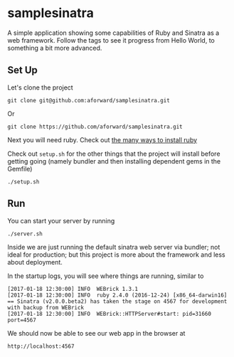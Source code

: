# samplesinatra

A simple application showing some capabilities of Ruby and Sinatra as a web framework.  Follow the tags to see it progress from Hello World, to something a bit more advanced.

## Set Up

Let's clone the project

```
git clone git@github.com:aforward/samplesinatra.git
```

Or

```
git clone https://github.com/aforward/samplesinatra.git
```

Next you will need ruby. Check out [the many ways to install ruby](https://www.ruby-lang.org)

Check out `setup.sh` for the other things that the project will install before getting going (namely bundler and then installing dependent gems in the Gemfile)

```
./setup.sh
```

## Run

You can start your server by running

```
./server.sh
```

Inside we are just running the default sinatra web server via bundler; not ideal for production; but this project is more about the framework and less about deployment.

In the startup logs, you will see where things are running, similar to

```
[2017-01-18 12:30:00] INFO  WEBrick 1.3.1
[2017-01-18 12:30:00] INFO  ruby 2.4.0 (2016-12-24) [x86_64-darwin16]
== Sinatra (v2.0.0.beta2) has taken the stage on 4567 for development with backup from WEBrick
[2017-01-18 12:30:00] INFO  WEBrick::HTTPServer#start: pid=31660 port=4567
```

We should now be able to see our web app in the browser at

```
http://localhost:4567
```